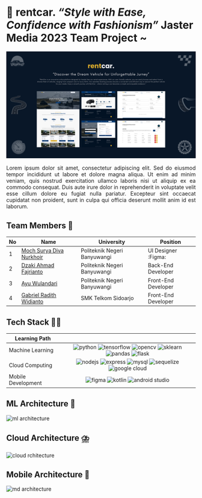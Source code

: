 # :car: rentcar. _“Style with Ease, Confidence with Fashionism”_ Jaster Media 2023 Team Project ~

![banner](banner.png)

<div align="justify">
Lorem ipsum dolor sit amet, consectetur adipiscing elit. Sed do eiusmod tempor incididunt ut labore et dolore magna aliqua. Ut enim ad minim veniam, quis nostrud exercitation ullamco laboris nisi ut aliquip ex ea commodo consequat. Duis aute irure dolor in reprehenderit in voluptate velit esse cillum dolore eu fugiat nulla pariatur. Excepteur sint occaecat cupidatat non proident, sunt in culpa qui officia deserunt mollit anim id est laborum.
</div>

## Team Members :busts_in_silhouette:

| No  | Name                                                   | University                   | Position            |
| --- | ------------------------------------------------------ | ---------------------------- | ------------------- |
| 1   | [Moch Surya Diva Nurkhoir](https://github.com/msuryaa) | Politeknik Negeri Banyuwangi | UI Designer :Figma: |
| 2   | [Dzaki Ahmad Fajrianto](https://github.com/dzakiaf19)  | Politeknik Negeri Banyuwangi | Back-End Developer  |
| 3   | [Ayu Wulandari](https://github.com/AyuWulandari16)     | Politeknik Negeri Banyuwangi | Front-End Developer |
| 4   | [Gabriel Radith Widianto](https://github.com/GRadith)  | SMK Telkom Sidoarjo          | Front-End Developer |

## Tech Stack :technologist:

| Learning Path      |                                                                                                                                                                                                                                                                                                                                                                                                                                                                                                                                                                                                                                                           |
| ------------------ | :-------------------------------------------------------------------------------------------------------------------------------------------------------------------------------------------------------------------------------------------------------------------------------------------------------------------------------------------------------------------------------------------------------------------------------------------------------------------------------------------------------------------------------------------------------------------------------------------------------------------------------------------------------: |
| Machine Learning   | ![python](https://img.shields.io/badge/Python-3776AB?style=for-the-badge&logo=python&logoColor=white) ![tensorflow](https://img.shields.io/badge/Tensorflow-FF6F00?style=for-the-badge&logo=tensorflow&logoColor=white) ![opencv](https://img.shields.io/badge/OpenCV-27338e?style=for-the-badge&logo=OpenCV&logoColor=white) ![sklearn](https://img.shields.io/badge/scikit_learn-F7931E?style=for-the-badge&logo=scikit-learn&logoColor=white) ![pandas](https://img.shields.io/badge/pandas-150458?style=for-the-badge&logo=pandas&logoColor=white) ![flask](https://img.shields.io/badge/Flask-000000?style=for-the-badge&logo=flask&logoColor=white) |
| Cloud Computing    |                                              ![nodejs](https://img.shields.io/badge/Node.js-339933?style=for-the-badge&logo=nodedotjs&logoColor=white) ![express](https://img.shields.io/badge/Express.js-000000?style=for-the-badge&logo=express&logoColor=white) ![mysql](https://img.shields.io/badge/MySQL-005C84?style=for-the-badge&logo=mysql&logoColor=white) ![sequelize](https://img.shields.io/badge/Sequelize-52B0E7?style=for-the-badge&logo=Sequelize&logoColor=white) ![google cloud](https://img.shields.io/badge/Google_Cloud-4285F4?style=for-the-badge&logo=google-cloud&logoColor=white)                                              |
| Mobile Development |                                                                                                                                                          ![figma](https://img.shields.io/badge/Figma-F24E1E?style=for-the-badge&logo=figma&logoColor=white) ![kotlin](https://img.shields.io/badge/Kotlin-0095D5?&style=for-the-badge&logo=kotlin&logoColor=white) ![android studio](https://img.shields.io/badge/Android_Studio-3DDC84?style=for-the-badge&logo=android-studio&logoColor=white)                                                                                                                                                          |

## ML Architecture :brain:

<img src="ml-architecture.png" alt="ml architecture" width="885"/>

## Cloud Architecture :cloud_with_lightning_and_rain:

<img src="cloud-architecture.png" alt="cloud rchitecture" width="900"/>

## Mobile Architecture :iphone:

<img src="md-architecture.png" alt="md architecture" width="885"/>
